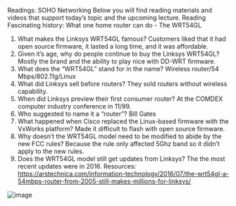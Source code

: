 





Readings: SOHO Networking
Below you will find reading materials and videos that support today’s topic and the upcoming lecture.
Reading
Fascinating history: What one home router can do - The WRT54GL
1.	What makes the Linksys WRT54GL famous?
Customers liked that it had open source firmware, it lasted a long time, and it was affordable.
2.	Given it’s age, why do people continue to buy the Linksys WRT54GL?
Mostly the brand and the ability to play nice with DD-WRT firmware.
3.	What does the “WRT54GL” stand for in the name?
Wireless router/54 Mbps/802.11g/Linux
4.	What did Linksys sell before routers?
They sold routers without wireless capability.
5.	When did Linksys preview their first consumer router?
At the COMDEX computer industry conference in 11/99.
6.	Who suggested to name it a “router”?
Bill Gates
7.	What happened when Cisco replaced the Linux-based firmware with the VxWorks platform?
Made it difficult to flash with open source firmware.
8.	Why doesn’t the WRT54GL model need to be modified to abide by the new FCC rules?
Because the rule only affected 5Ghz band so it didn’t apply to the new rules.
9.	Does the WRT54GL model still get updates from Linksys?
The the most recent updates were in 2016.
Resources: https://arstechnica.com/information-technology/2016/07/the-wrt54gl-a-54mbps-router-from-2005-still-makes-millions-for-linksys/

![image](https://github.com/rdmankin/ops-reading-notes/assets/146750380/babebc0d-142b-441b-8ca1-87e23e960574)
